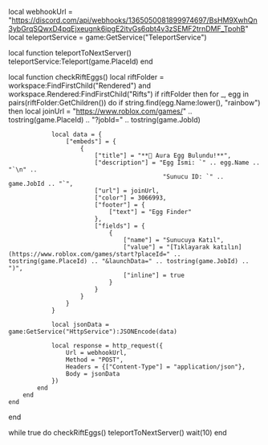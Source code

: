 local webhookUrl = "https://discord.com/api/webhooks/1365050081899974697/BsHM9XwhQn3ybGrqSQwxD4pqEjxeugnk6ipgE2itvGs6qbt4v3zSEMF2trnDMF_TpohB"
local teleportService = game:GetService("TeleportService")

local function teleportToNextServer()
    teleportService:Teleport(game.PlaceId)
end

local function checkRiftEggs()
    local riftFolder = workspace:FindFirstChild("Rendered") and workspace.Rendered:FindFirstChild("Rifts")
    if riftFolder then
        for _, egg in pairs(riftFolder:GetChildren()) do
            if string.find(egg.Name:lower(), "rainbow") then
                local joinUrl = "https://www.roblox.com/games/" .. tostring(game.PlaceId) .. "?jobId=" .. tostring(game.JobId)

                local data = {
                    ["embeds"] = {
                        {
                            ["title"] = "**🌈 Aura Egg Bulundu!**",
                            ["description"] = "Egg İsmi: `" .. egg.Name .. "`\n" ..
                                               "Sunucu ID: `" .. game.JobId .. "`",
                            ["url"] = joinUrl,
                            ["color"] = 3066993,
                            ["footer"] = {
                                ["text"] = "Egg Finder"
                            },
                            ["fields"] = {
                                {
                                    ["name"] = "Sunucuya Katıl",
                                    ["value"] = "[Tıklayarak katılın](https://www.roblox.com/games/start?placeId=" .. tostring(game.PlaceId) .. "&launchData=" .. tostring(game.JobId) .. ")",
                                    ["inline"] = true
                                }
                            }
                        }
                    }
                }

                local jsonData = game:GetService("HttpService"):JSONEncode(data)

                local response = http_request({
                    Url = webhookUrl,
                    Method = "POST",
                    Headers = {["Content-Type"] = "application/json"},
                    Body = jsonData
                })
            end
        end
    end
end

while true do
    checkRiftEggs()
    teleportToNextServer()
    wait(10)
end
